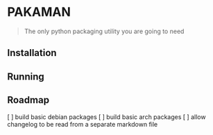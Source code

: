 # PAKAMAN
> The only python packaging utility you are going to need

## Installation

## Running

## Roadmap
[ ] build basic debian packages
[ ] build basic arch packages
[ ] allow changelog to be read from a separate markdown file
